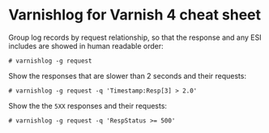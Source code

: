# Varnishlog for Varnish 4 cheat sheet

Group log records by request relationship, so that the response and any ESI includes are showed in human readable order:

    # varnishlog -g request

Show the responses that are slower than 2 seconds and their requests:

    # varnishlog -g request -q 'Timestamp:Resp[3] > 2.0'

Show the the ``5XX`` responses and their requests:

    # varnishlog -g request -q 'RespStatus >= 500'

